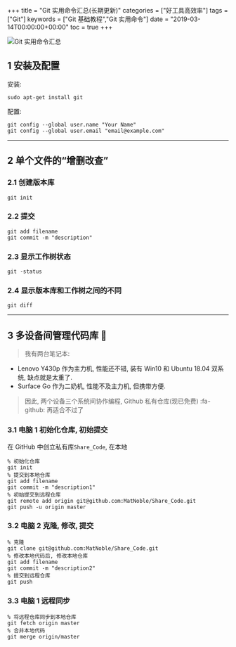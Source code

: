 +++
title = "Git 实用命令汇总(长期更新)"
categories = ["好工具高效率"]
tags = ["Git"]
keywords = ["Git 基础教程","Git 实用命令"]
date = "2019-03-14T00:00:00+00:00"
toc = true
+++

<img src="https://imgkr.cn-bj.ufileos.com/e13f1349-c714-4eee-ba1d-a0f12bce7661.png" title="Git && GitHub" alt="Git 实用命令汇总" />

<!--more-->

## 1 安装及配置

安装:

```
sudo apt-get install git
```

配置:

```
git config --global user.name "Your Name"
git config --global user.email "email@example.com"
```

------------


## 2 单个文件的“增删改查”

### 2.1 创建版本库

```
git init
```

### 2.2 提交

```
git add filename
git commit -m "description"
```

### 2.3 显示工作树状态

```
git -status	
```

### 2.4 显示版本库和工作树之间的不同

```
git diff
```

------------

## 3 多设备间管理代码库 🖖

> 我有两台笔记本: 
- Lenovo Y430p 作为主力机, 性能还不错, 装有 Win10 和 Ubuntu 18.04 双系统, 缺点就是太重了. 
- Surface Go 作为二奶机, 性能不及主力机, 但携带方便.  

> 因此, 两个设备三个系统间协作编程, Github 私有仓库(现已免费) :fa-github: 再适合不过了 

### 3.1 电脑 1 初始化仓库, 初始提交
在 GitHub 中创立私有库`Share_Code`, 在本地
```
% 初始化仓库
git init
% 提交到本地仓库
git add filename
git commit -m "description1"
% 初始提交到远程仓库
git remote add origin git@github.com:MatNoble/Share_Code.git
git push -u origin master
```
### 3.2 电脑 2 克隆, 修改, 提交
```
% 克隆
git clone git@github.com:MatNoble/Share_Code.git
% 修改本地代码后, 修改本地仓库
git add filename
git commit -m "description2"
% 提交到远程仓库
git push
```
### 3.3 电脑 1 远程同步
```
% 将远程仓库同步到本地仓库
git fetch origin master
% 合并本地代码
git merge origin/master
```
